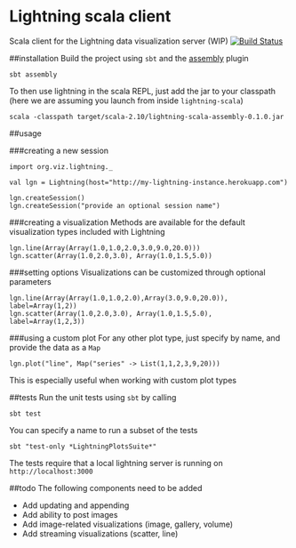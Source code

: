 # Lightning scala client
Scala client for the Lightning data visualization server (WIP)
[![Build Status](https://travis-ci.org/lightning-viz/lightning-scala.svg?branch=master)](https://travis-ci.org/lightning-viz/lightning-scala)

##installation
Build the project using `sbt` and the [assembly](https://github.com/sbt/sbt-assembly) plugin 
```
sbt assembly
```
To then use lightning in the scala REPL, just add the jar to your classpath (here we are assuming you launch from inside `lightning-scala`)
```
scala -classpath target/scala-2.10/lightning-scala-assembly-0.1.0.jar
```

##usage

###creating a new session
```
import org.viz.lightning._

val lgn = Lightning(host="http://my-lightning-instance.herokuapp.com")

lgn.createSession()
lgn.createSession("provide an optional session name")
```

###creating a visualization
Methods are available for the default visualization types included with Lightning
```
lgn.line(Array(Array(1.0,1.0,2.0,3.0,9.0,20.0)))
lgn.scatter(Array(1.0,2.0,3.0), Array(1.0,1.5,5.0))
```

###setting options
Visualizations can be customized through optional parameters
```
lgn.line(Array(Array(1.0,1.0,2.0),Array(3.0,9.0,20.0)), label=Array(1,2))
lgn.scatter(Array(1.0,2.0,3.0), Array(1.0,1.5,5.0), label=Array(1,2,3))
```

###using a custom plot
For any other plot type, just specify by name, and provide the data as a `Map`
```
lgn.plot("line", Map("series" -> List(1,1,2,3,9,20)))
```
This is especially useful when working with custom plot types

##tests
Run the unit tests using `sbt` by calling

```
sbt test
```

You can specify a name to run a subset of the tests

```
sbt "test-only *LightningPlotsSuite*"
```

The tests require that a local lightning server is running on `http://localhost:3000`

##todo
The following components need to be added
- Add updating and appending
- Add ability to post images
- Add image-related visualizations (image, gallery, volume)
- Add streaming visualizations (scatter, line)
